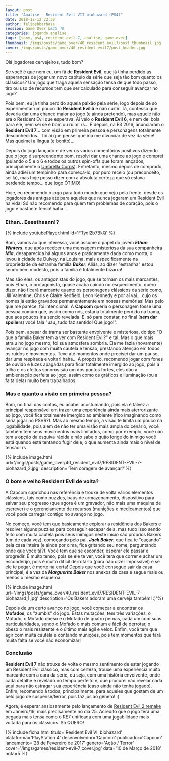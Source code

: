 ```yaml
---
layout: post
title: "Análise - Resident Evil VII biohazard (PS4)"
date: 2018-12-12 22:30
author: felipebbarbosa
session: Game Over &#35 40
categories: jogando analise
tags: [sony, ps4, resident-evil-7, analise, game-over]
thumbnail: /imgs/posts/game_over/40_resident_evil7/post_thumbnail.jpg
cover: /imgs/posts/game_over/40_resident_evil7/post_header.jpg
---
```


Olá jogadores cervejeiros, tudo bom?

Se você é que nem eu, um fã de **Resident Evil**, que já tinha perdido as esperanças de jogar um novo capitulo da série que seja tão bom quanto os clássicos? Um jogo que traga aquela sensação tensa de que todo passo, tiro ou uso de recursos tem que ser calculado para conseguir avançar no jogo?

Pois bem, eu já tinha perdido aquela paixão pela série, logo depois de só experimentar um pouco do **Resident Evil 5** e não curtir. Tá, confesso que deveria dar uma chance maior ao jogo (e ainda pretendo), mas aquele não era o Resident Evil que esperava. Aí veio o **Resident Evil 6**, e nem dei bola para ele, nem sei se é bom ou ruim! rs... E depois, na E3 2016, anunciaram o **Resident Evil 7**... com visão em primeira pessoa e personagens totalmente desconhecidos... foi aí que pensei que iria me divorciar de vez da série! Mas queimei a língua (e bonito)...

<!--more-->

Depois do jogo lançado e de ver os vários comentários positivos dizendo que o jogo é surpreendente bom, resolvi dar uma chance ao jogo e comprei (pulando o 5 e o 6 e todos os outros spin-offs que foram lançados, principalmente o [Umbrella Corps](http://www.capcom.co.jp/bioUC/)). Entretanto, mesmo depois de comprado, ainda adiei um tempinho para começa-lo, por puro receio (ou preconceito, sei lá), mas hoje posso dizer com a absoluta certeza que só estava perdendo tempo... que jogo ÓTIMO!

Hoje, eu recomendo o jogo para todo mundo que vejo pela frente, desde os jogadores das antigas até para aqueles que nunca jogaram um Resident Evil na vida! Só não recomendo para quem tem problemas de coração, pois o jogo é bastante tenso! haha...

### Ethan.. Eeeethaann!?

{% include youtubePlayer.html id='FTydl2b7BkQ' %}

Bom, vamos ao que interessa, você assume o papel do jovem **_Ethan Winters_**, que após receber uma mensagem misteriosa da sua companheira **_Mia_**, desaparecida há alguns anos e praticamente dada como morta, o levou à cidade de Dulvey, na Louisina, mais especificamente na propriedade da estranha família **_Baker_**. Aliás, ao dizer "estranha" estou sendo bem modesto, pois a família é totalmente bizarra!

Mas são eles, os antagonistas do jogo, que se tornam os mais marcantes, pois Ethan, o protagonista, quase acaba caindo no esquecimento, quero dizer, não ficará marcante quanto os personagens clássicos da série como, Jill Valentine, Chris e Claire Redfield, Leon Kennedy e por aí vai... cujo os nomes já estão gravados permanentemente em nossas memórias! Mas pelo que me parece, foi intencional. A **Capcom** queria o personagem fosse uma pessoa comum que, assim como nós, estaria totalmente perdido na trama, que aos poucos iria sendo revelada. E, só para constar, no final (**sem dar spoilers**) você fala "uau, tudo faz sentido! Que jogo!".

Pois bem, apesar da trama ser bastante envolvente e misteriosa, do tipo "O que a família Baker tem a ver com Resident Evil?" e tal. Mas o que mais atraiu no jogo mesmo, foi sua atmosfera sombria. Ela me fazia (novamente) avançar no jogo com muita cautela e tensão, prestando atenção em todos os ruídos e movimentos. Teve até momentos onde precisei dar um pause, dar uma respirada e voltar! haha... A propósito, recomendo jogar com fones de ouvido e luzes apagadas para ficar totalmente imergido ao jogo, pois a trilha e os efeitos sonoros são um dos pontos fortes, eles dão a ambientação perfeita ao jogo, assim como os gráficos e iluminação (ou a falta dela) muito bem trabalhados.

### Mas e quanto a visão em primeira pessoa?

Bom, no final das contas, eu acabei acostumando, pois ela é talvez a principal responsável em trazer uma experiência ainda mais aterrorizante ao jogo, você fica totalmente imergido ao ambiente (fico imaginando como seria jogar no PSVR?). Mas ao mesmo tempo, a visão te limita um pouco na jogabilidade, pois além de não ter uma visão mais ampla do cenário, você também tem seus movimentos mais limitados, como por exemplo, você não tem a opção da esquiva rápida e não sabe o quão longe do inimigo você está quando está tentando fugir dele, o que aumenta ainda mais o nível de tensão! rs

{% include image.html
  url='/imgs/posts/game_over/40_resident_evil7/RESIDENT-EVIL-7-biohazard_2.jpg'
  description='Tem coragem de avançar?'%}

### O bom e velho Resident Evil de volta?

A Capcom caprichou nas referência e trouxe de volta vários elementos clássicos, tais como puzzles, baús de armazenamento, dispositivo para salvar seu progresso (que agora é um gravador, não mais uma máquina de escrever) e o gerenciamento de recursos (munições e medicamentos) que você pode carregar contigo no avanço no jogo.

No começo, você tem que basicamente explorar a residência dos Bakers e resolver alguns puzzles para conseguir escapar dela, mas tudo isso sendo feito com muita cautela pois seus inimigos neste início são próprios Bakers (um de cada vez), começando pelo pai, **_Jack Baker_**, que fica te "caçando" pela casa inteira (e ainda por cima, fica gritando seu nome, perguntando onde que você tá?). Você tem que se esconder, esperar ele passar e progredir. É muito tenso, pois se ele te ver, você terá que correr e achar um esconderijo, pois é muito difícil derrotá-lo (para não dizer impossível) e se ele te pegar, é morte na certa! Depois que você consegue sair da casa principal, é a vez da **_Marguerite Baker_** nos anexos da casa e segue mais ou menos o mesmo esquema.

{% include image.html
  url='/imgs/posts/game_over/40_resident_evil7/RESIDENT-EVIL-7-biohazard_1.jpg'
  description='Os Bakers adoram uma cerveja também! :)'%}

Depois de um certo avanço no jogo, você começar a encontrar os **Mofados**, os "zumbis" do jogo. Estas mutações, tem três variações, o Mofado, o Mofado obeso e o Mofado de quatro pernas, cada um com suas particularidades, sendo o Mofado o mais comum e fácil de derrotar, o obeso o mais resistente e o último mais ágil e veloz. Enfim, você tem que agir com muita cautela e contando munições, pois tem momentos que fará muita falta se você não economizar!

### Conclusão

**Resident Evil 7** não trouxe de volta o mesmo sentimento de estar jogando um Resident Evil clássico, mas com certeza, trouxe uma experiência muito marcante com a cara da série, ou seja, com uma história envolvente, onde cada detalhe é revelado no tempo perfeito e, que procurei não revelar nada aqui para não estragar sua experiência (caso ainda não tenha jogado). Enfim, recomendo à todos, principalmente, para aqueles que gostam de um belo jogo de suspense/terror, pois faz jus ao gênero! :)

Agora, é esperar ansiosamente pelo lançamento de [Resident Evil 2 remake](http://www.residentevil2.com/us/) em Janeiro/19, mais precisamente no dia 25. Acredito que o jogo terá uma pegada mais tensa como o RE7 unificada com uma jogabilidade mais voltada para os clássicos. Só QUERO!

{% include ficha.html
  titulo='Resident Evil VII biohazard'
  plataforma='PlayStation 4'
  desenvolvedor='Capcom'
  publicador='Capcom'
  lancamento='28 de Fevereiro de 2017'
  genero='Ação / Terror'
  cover='/imgs/games/resident-evil-7_cover.jpg'
  data='10 de Março de 2018'
  nota=5 %}
